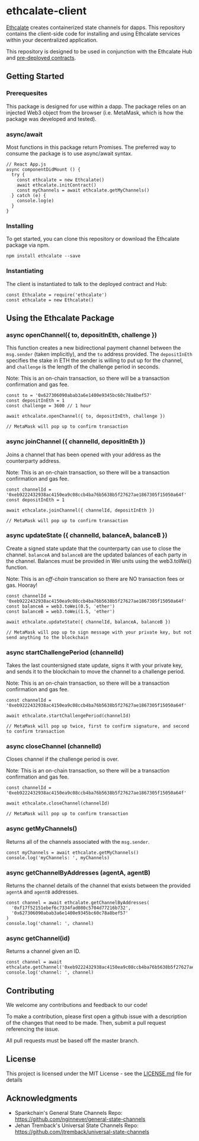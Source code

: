 # ethcalate-client
[Ethcalate](http://ethcalate.network) creates containerized state channels for dapps. This repository contains the client-side code for installing and using Ethcalate services within your decentralized application.

This repository is designed to be used in conjunction with the Ethcalate Hub and [pre-deployed contracts](https://github.com/ConnextProject/ethcalate-2waypayment).

## Getting Started
### Prerequesites
This package is designed for use within a dapp. The package relies on an injected Web3 object from the browser (i.e. MetaMask, which is how the package was developed and tested).

### async/await
Most functions in this package return Promises. The preferred way to consume the package is to use async/await syntax.

```
// React App.js
async componentDidMount () {
  try {
    const ethcalate = new Ethcalate()
    await ethcalate.initContract()
    const myChannels = await ethcalate.getMyChannels()
  } catch (e) {
    console.log(e)
  }
}
```

### Installing
To get started, you can clone this repository or download the Ethcalate package via npm.

```
npm install ethcalate --save
```

### Instantiating
The client is instantiated to talk to the deployed contract and Hub:

```
const Ethcalate = require('ethcalate')
const ethcalate = new Ethcalate()
```

## Using the Ethcalate Package

### async openChannel({ to, depositInEth, challenge })

This function creates a new bidirectional payment channel between the `msg.sender` (taken implicitly), and the `to` address provided. The `depositInEth` specifies the stake in ETH the sender is willing to put up for the channel, and `challenge` is the length of the challenge period in seconds.

Note: This is an on-chain transaction, so there will be a transaction confirmation and gas fee.

```
const to = '0x627306090abab3a6e1400e9345bc60c78a8bef57'
const depositInEth = 1
const challenge = 3600 // 1 hour

await ethcalate.openChannel({ to, depositInEth, challenge })

// MetaMask will pop up to confirm transaction
```

### async joinChannel ({ channelId, depositInEth })

Joins a channel that has been opened with your address as the counterparty address.

Note: This is an on-chain transaction, so there will be a transaction confirmation and gas fee.

```
const channelId = '0xeb9222432938ac4150ea9c08ccb4ba76b5638b5f27627ae1867305f15050a64f'
const depositInEth = 1

await ethcalate.joinChannel({ channelId, depositInEth })

// MetaMask will pop up to confirm transaction
```

### async updateState ({ channelId, balanceA, balanceB })

Create a signed state update that the counterparty can use to close the channel. `balanceA` and `balanceB` are the updated balances of each party in the channel. Balances must be provided in Wei units using the web3.toWei() function.

Note: This is an *off-chain* transcation so there are NO transaction fees or gas. Hooray!

```
const channelId = '0xeb9222432938ac4150ea9c08ccb4ba76b5638b5f27627ae1867305f15050a64f'
const balanceA = web3.toWei(0.5, 'ether')
const balanceB = web3.toWei(1.5, 'ether')

await ethcalate.updateState({ channelId, balanceA, balanceB })

// MetaMask will pop up to sign message with your private key, but not send anything to the blockchain
```

### async startChallengePeriod (channelId)

Takes the last countersigned state update, signs it with your private key, and sends it to the blockchain to move the channel to a challenge period.

Note: This is an on-chain transaction, so there will be a transaction confirmation and gas fee.

```
const channelId = '0xeb9222432938ac4150ea9c08ccb4ba76b5638b5f27627ae1867305f15050a64f'

await ethcalate.startChallengePeriod(channelId)

// MetaMask will pop up twice, first to confirm signature, and second to confirm transaction
```

### async closeChannel (channelId)

Closes channel if the challenge period is over.

Note: This is an on-chain transaction, so there will be a transaction confirmation and gas fee.

```
const channelId = '0xeb9222432938ac4150ea9c08ccb4ba76b5638b5f27627ae1867305f15050a64f'

await ethcalate.closeChannel(channelId)

// MetaMask will pop up to confirm transaction
```

### async getMyChannels()

Returns all of the channels associated with the `msg.sender`.

```
const myChannels = await ethcalate.getMyChannels()
console.log('myChannels: ', myChannels)
```

### async getChannelByAddresses (agentA, agentB)

Returns the channel details of the channel that exists between the provided `agentA` and `agentB` addresses.
```
const channel = await ethcalate.getChannelByAddresses(
  '0xf17f52151ebef6c7334fad080c5704d77216b732', 
  '0x627306090abab3a6e1400e9345bc60c78a8bef57'
)
console.log('channel: ', channel)
```

### async getChannel(id)

Returns a channel given an ID.

```
const channel = await ethcalate.getChannel('0xeb9222432938ac4150ea9c08ccb4ba76b5638b5f27627ae1867305f15050a64f')
console.log('channel: ', channel)
```

## Contributing

We welcome any contributions and feedback to our code!

To make a contribution, please first open a github issue with a description of the changes that need to be made. Then, submit a pull request referencing the issue.

All pull requests must be based off the master branch.


## License

This project is licensed under the MIT License - see the [LICENSE.md](LICENSE.md) file for details

## Acknowledgments

* Spankchain's General State Channels Repo: https://github.com/nginnever/general-state-channels
* Jehan Tremback's Universal State Channels Repo: https://github.com/jtremback/universal-state-channels